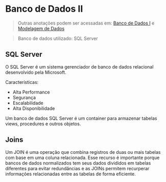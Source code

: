 # Banco de Dados II

> Outras anotações podem ser acessadas em: [Banco de Dados I](../banco-de-dados-I/README.md) e [Modelagem de Dados](../modelagem-de-dados/README.md)

> Banco de dados utilizado: SQL Server

## SQL Server

O SQL Server é um sistema gerenciador de banco de dados relacional desenvolvido pela Microsoft.

Características:

- Alta Performance
- Segurança
- Escalabilidade
- Alta Disponibilidade

Um banco de dados SQL Server é um container para armazenar tabelas views, procedures e outros objetos.

## Joins

Um JOIN é uma operação que combina registros de duas ou mais tabelas com base em uma coluna relacionada. Esse recurso é importante porque bancos de dados normalizados tem seus dados divididos em tabelas diferentes para evitar redundâncias e as JOINs permitem recurperar informações relacionadas entre as tabelas de forma eficiente.
